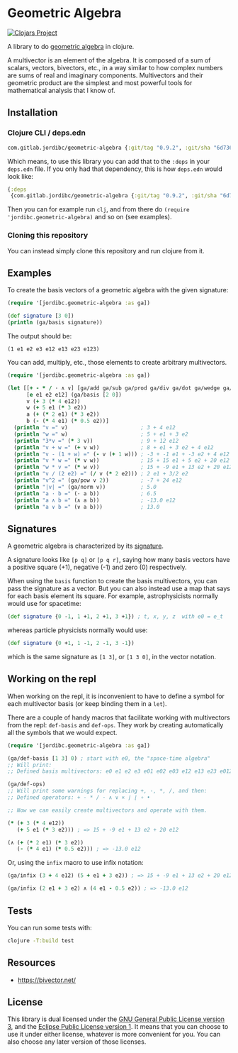 # Geometric Algebra

[![Clojars Project](https://img.shields.io/clojars/v/net.clojars.jordibc/geometric-algebra.svg)](https://clojars.org/net.clojars.jordibc/geometric-algebra)

A library to do [geometric
algebra](https://en.wikipedia.org/wiki/Geometric_algebra) in clojure.

A multivector is an element of the algebra. It is composed of a sum of
scalars, vectors, bivectors, etc., in a way similar to how complex
numbers are sums of real and imaginary components. Multivectors and
their geometric product are the simplest and most powerful tools for
mathematical analysis that I know of.


## Installation

### Clojure CLI / deps.edn

```clojure
com.gitlab.jordibc/geometric-algebra {:git/tag "0.9.2", :git/sha "6d73694"}
```

Which means, to use this library you can add that to the `:deps` in
your `deps.edn` file. If you only had that dependency, this is how
`deps.edn` would look like:

```clojure
{:deps
 {com.gitlab.jordibc/geometric-algebra {:git/tag "0.9.2", :git/sha "6d73694"}}}
```

Then you can for example run `clj`, and from there do `(require
'jordibc.geometric-algebra)` and so on (see examples).


### Cloning this repository

You can instead simply clone this repository and run clojure from it.


## Examples

To create the basis vectors of a geometric algebra with the given signature:

```clojure
(require '[jordibc.geometric-algebra :as ga])

(def signature [3 0])
(println (ga/basis signature))
```

The output should be:

```
(1 e1 e2 e3 e12 e13 e23 e123)
```

You can add, multiply, etc., those elements to create arbitrary
multivectors.

```clojure
(require '[jordibc.geometric-algebra :as ga])

(let [[+ - * / · ∧ ∨] [ga/add ga/sub ga/prod ga/div ga/dot ga/wedge ga/antiwedge]
      [e e1 e2 e12] (ga/basis [2 0])
      v (+ 3 (* 4 e12))
      w (+ 5 e1 (* 3 e2))
      a (+ (* 2 e1) (* 3 e2))
      b (- (* 4 e1) (* 0.5 e2))]
  (println "v =" v)                       ; 3 + 4 e12
  (println "w =" w)                       ; 5 + e1 + 3 e2
  (println "3*v =" (* 3 v))               ; 9 + 12 e12
  (println "v + w =" (+ v w))             ; 8 + e1 + 3 e2 + 4 e12
  (println "v - (1 + w) =" (- v (+ 1 w))) ; -3 + -1 e1 + -3 e2 + 4 e12
  (println "v * w =" (* v w))             ; 15 + 15 e1 + 5 e2 + 20 e12
  (println "w * v =" (* w v))             ; 15 + -9 e1 + 13 e2 + 20 e12
  (println "v / (2 e2) =" (/ v (* 2 e2))) ; 2 e1 + 3/2 e2
  (println "v^2 =" (ga/pow v 2))          ; -7 + 24 e12
  (println "|v| =" (ga/norm v))           ; 5.0
  (println "a · b =" (· a b))             ; 6.5
  (println "a ∧ b =" (∧ a b))             ; -13.0 e12
  (println "a ∨ b =" (∨ a b)))            ; 13.0
```


## Signatures

A geometric algebra is characterized by its
[signature](https://en.wikipedia.org/wiki/Metric_signature).

A signature looks like `[p q]` or `[p q r]`, saying how many basis
vectors have a positive square (+1), negative (-1) and zero (0)
respectively.

When using the `basis` function to create the basis multivectors, you
can pass the signature as a vector. But you can also instead use a map
that says for each basis element its square. For example,
astrophysicists normally would use for spacetime:

```clojure
(def signature {0 -1, 1 +1, 2 +1, 3 +1}) ; t, x, y, z  with e0 = e_t
```

whereas particle physicists normally would use:

```clojure
(def signature {0 +1, 1 -1, 2 -1, 3 -1})
```

which is the same signature as `[1 3]`, or `[1 3 0]`, in the vector
notation.


## Working on the repl

When working on the repl, it is inconvenient to have to define a
symbol for each multivector basis (or keep binding them in a `let`).

There are a couple of handy macros that facilitate working with
multivectors from the repl: `def-basis` and `def-ops`. They work by
creating automatically all the symbols that we would expect.

```clojure
(require '[jordibc.geometric-algebra :as ga])

(ga/def-basis [1 3] 0) ; start with e0, the "space-time algebra"
;; Will print:
;; Defined basis multivectors: e0 e1 e2 e3 e01 e02 e03 e12 e13 e23 e012 e013 e023 e123 e0123

(ga/def-ops)
;; Will print some warnings for replacing +, -, *, /, and then:
;; Defined operators: + - * / · ∧ ∨ × ⌋ ⌊ ∘ •

;; Now we can easily create multivectors and operate with them.

(* (+ 3 (* 4 e12))
   (+ 5 e1 (* 3 e2))) ; => 15 + -9 e1 + 13 e2 + 20 e12

(∧ (+ (* 2 e1) (* 3 e2))
   (- (* 4 e1) (* 0.5 e2))) ; => -13.0 e12
```

Or, using the `infix` macro to use infix notation:

```clojure
(ga/infix (3 + 4 e12) (5 + e1 + 3 e2)) ; => 15 + -9 e1 + 13 e2 + 20 e12

(ga/infix (2 e1 + 3 e2) ∧ (4 e1 - 0.5 e2)) ; => -13.0 e12
```


## Tests

You can run some tests with:

```sh
clojure -T:build test
```


## Resources

* https://bivector.net/


## License

This library is dual licensed under the [GNU General Public License
version 3](doc/license-gpl-3.0.md), and the [Eclipse Public License
version 1](doc/license-epl-v1.0.md). It means that you can choose to
use it under either license, whatever is more convenient for you. You
can also choose any later version of those licenses.
